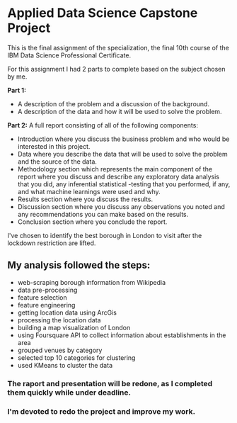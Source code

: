 # Applied Data Science Capstone Project
This is the final assignment of the specialization, the final 10th course of the IBM Data Science Professional Certificate. 

For this assignment I had 2 parts to complete based on the subject chosen by me. 

**Part 1:**
- A description of the problem and a discussion of the background. 
- A description of the data and how it will be used to solve the problem. 

**Part 2:**
A full report consisting of all of the following components:
- Introduction where you discuss the business problem and who would be interested in this project.
- Data where you describe the data that will be used to solve the problem and the source of the data.
- Methodology section which represents the main component of the report where you discuss and describe any exploratory data analysis that you did, any inferential statistical -testing that you performed, if any, and what machine learnings were used and why.
- Results section where you discuss the results.
- Discussion section where you discuss any observations you noted and any recommendations you can make based on the results.
- Conclusion section where you conclude the report.

I've chosen to identify the best borough in London to visit after the lockdown restriction are lifted. 

## My analysis followed the steps:
- web-scraping borough information from Wikipedia
- data pre-processing
- feature selection
- feature engineering
- getting location data using ArcGis
- processing the location data
- building a map visualization of London
- using Foursquare API to collect information about establishments in the area 
- grouped venues by category
- selected top 10 categories for clustering
- used KMeans to cluster the data 

### The raport and presentation will be redone, as I completed them quickly while under deadline.
### I'm devoted to redo the project and improve my work. 
